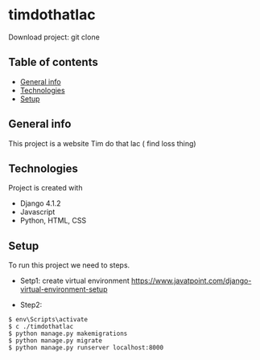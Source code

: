 # timdothatlac

Download project:
git clone
## Table of contents

* [General info](#General-info)
* [Technologies](#technologies)
* [Setup](#setup)

## General info
This project is a website Tim do that lac ( find loss thing)

## Technologies
Project is created with
* Django 4.1.2
* Javascript
* Python, HTML, CSS

## Setup
To run this project we need to steps.

* Setp1: create virtual environment
https://www.javatpoint.com/django-virtual-environment-setup

* Step2:
```
$ env\Scripts\activate
$ c ./timdothatlac
$ python manage.py makemigrations
$ python manage.py migrate
$ python manage.py runserver localhost:8000
```